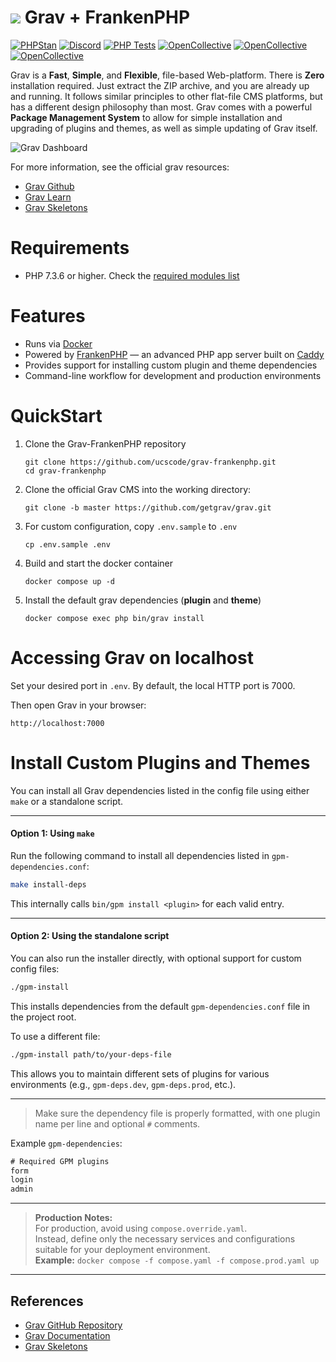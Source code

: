 # ![](https://avatars1.githubusercontent.com/u/8237355?v=2&s=50) Grav &plus; FrankenPHP

[![PHPStan](https://img.shields.io/badge/PHPStan-enabled-brightgreen.svg?style=flat)](https://github.com/phpstan/phpstan)
[![Discord](https://img.shields.io/discord/501836936584101899.svg?logo=discord&colorB=728ADA&label=Discord%20Chat)](https://chat.getgrav.org)
 [![PHP Tests](https://github.com/getgrav/grav/workflows/PHP%20Tests/badge.svg?branch=develop)](https://github.com/getgrav/grav/actions?query=workflow%3A%22PHP+Tests%22) [![OpenCollective](https://opencollective.com/grav/tiers/backers/badge.svg?label=Backers&color=brightgreen)](#backers) [![OpenCollective](https://opencollective.com/grav/tiers/supporters/badge.svg?label=Supporters&color=brightgreen)](#supporters) [![OpenCollective](https://opencollective.com/grav/tiers/sponsors/badge.svg?label=Sponsors&color=brightgreen)](#sponsors)

Grav is a **Fast**, **Simple**, and **Flexible**, file-based Web-platform.  There is **Zero** installation required.  Just extract the ZIP archive, and you are already up and running.  It follows similar principles to other flat-file CMS platforms, but has a different design philosophy than most. Grav comes with a powerful **Package Management System** to allow for simple installation and upgrading of plugins and themes, as well as simple updating of Grav itself.

![Grav Dashboard](https://learn.getgrav.org/user/pages/05.admin-panel/01.introduction/admin-dashboard.png)

For more information, see the official grav resources:

- [Grav Github](https://github.com/getgrav/grav)
- [Grav Learn](https://learn.getgrav.org/17)
- [Grav Skeletons](https://getgrav.org/downloads/skeletons)

# Requirements

- PHP 7.3.6 or higher. Check the [required modules list](https://learn.getgrav.org/basics/requirements#php-requirements)

# Features

- Runs via [Docker](https://www.docker.com/)
- Powered by [FrankenPHP](https://frankenphp.dev/) — an advanced PHP app server built on [Caddy](https://caddyserver.com/)
- Provides support for installing custom plugin and theme dependencies
- Command-line workflow for development and production environments

# QuickStart

1. Clone the Grav-FrankenPHP repository
   ```
   git clone https://github.com/ucscode/grav-frankenphp.git
   cd grav-frankenphp
   ```

2. Clone the official Grav CMS into the working directory:
   ```
   git clone -b master https://github.com/getgrav/grav.git
   ```

3. For custom configuration, copy `.env.sample` to `.env`
   ```
   cp .env.sample .env
   ```

4. Build and start the docker container
   ```
   docker compose up -d
   ```

5. Install the default grav dependencies (**plugin** and **theme**)
   ```
   docker compose exec php bin/grav install
   ```

# Accessing Grav on localhost

Set your desired port in `.env`. By default, the local HTTP port is 7000.

Then open Grav in your browser:

```
http://localhost:7000
```

# Install Custom Plugins and Themes

You can install all Grav dependencies listed in the config file using either `make` or a standalone script.

---

#### Option 1: Using `make`

Run the following command to install all dependencies listed in `gpm-dependencies.conf`:

```bash
make install-deps
```

This internally calls `bin/gpm install <plugin>` for each valid entry.

---

#### Option 2: Using the standalone script

You can also run the installer directly, with optional support for custom config files:

```bash
./gpm-install
```

This installs dependencies from the default `gpm-dependencies.conf` file in the project root.

To use a different file:

```bash
./gpm-install path/to/your-deps-file
```

This allows you to maintain different sets of plugins for various environments (e.g., `gpm-deps.dev`, `gpm-deps.prod`, etc.).

---

> Make sure the dependency file is properly formatted, with one plugin name per line and optional `#` comments.

Example `gpm-dependencies`:

```txt
# Required GPM plugins
form
login
admin
```

---

> **Production Notes:** \
> For production, avoid using `compose.override.yaml`.  
> Instead, define only the necessary services and configurations suitable for your deployment environment.  
> **Example:** `docker compose -f compose.yaml -f compose.prod.yaml up` 

---

## References

* [Grav GitHub Repository](https://github.com/getgrav/grav)
* [Grav Documentation](https://learn.getgrav.org/17)
* [Grav Skeletons](https://getgrav.org/downloads/skeletons)
